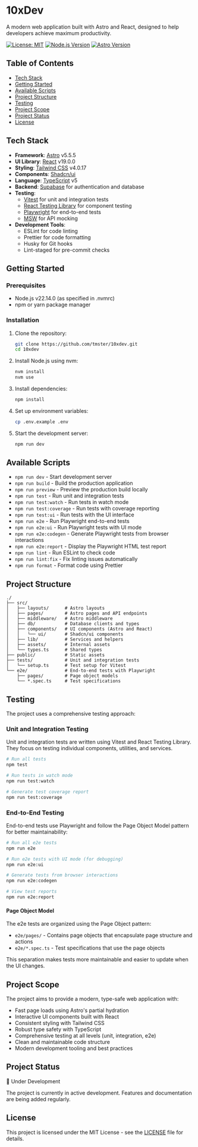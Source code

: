 # 10xDev

A modern web application built with Astro and React, designed to help developers achieve maximum productivity.

[![License: MIT](https://img.shields.io/badge/License-MIT-yellow.svg)](https://opensource.org/licenses/MIT)
[![Node.js Version](https://img.shields.io/badge/node-22.14.0-brightgreen.svg)](https://nodejs.org/)
[![Astro Version](https://img.shields.io/badge/astro-5.5.5-orange.svg)](https://astro.build/)

## Table of Contents
- [Tech Stack](#tech-stack)
- [Getting Started](#getting-started)
- [Available Scripts](#available-scripts)
- [Project Structure](#project-structure)
- [Testing](#testing)
- [Project Scope](#project-scope)
- [Project Status](#project-status)
- [License](#license)

## Tech Stack

- **Framework**: [Astro](https://astro.build/) v5.5.5
- **UI Library**: [React](https://reactjs.org/) v19.0.0
- **Styling**: [Tailwind CSS](https://tailwindcss.com/) v4.0.17
- **Components**: [Shadcn/ui](https://ui.shadcn.com/)
- **Language**: [TypeScript](https://www.typescriptlang.org/) v5
- **Backend**: [Supabase](https://supabase.io/) for authentication and database
- **Testing**:
  - [Vitest](https://vitest.dev/) for unit and integration tests
  - [React Testing Library](https://testing-library.com/docs/react-testing-library/intro/) for component testing
  - [Playwright](https://playwright.dev/) for end-to-end tests
  - [MSW](https://mswjs.io/) for API mocking
- **Development Tools**:
  - ESLint for code linting
  - Prettier for code formatting
  - Husky for Git hooks
  - Lint-staged for pre-commit checks

## Getting Started

### Prerequisites

- Node.js v22.14.0 (as specified in .nvmrc)
- npm or yarn package manager

### Installation

1. Clone the repository:
   ```bash
   git clone https://github.com/tmster/10xdev.git
   cd 10xdev
   ```

2. Install Node.js using nvm:
   ```bash
   nvm install
   nvm use
   ```

3. Install dependencies:
   ```bash
   npm install
   ```

4. Set up environment variables:
   ```bash
   cp .env.example .env
   ```

5. Start the development server:
   ```bash
   npm run dev
   ```

## Available Scripts

- `npm run dev` - Start development server
- `npm run build` - Build the production application
- `npm run preview` - Preview the production build locally
- `npm run test` - Run unit and integration tests
- `npm run test:watch` - Run tests in watch mode
- `npm run test:coverage` - Run tests with coverage reporting
- `npm run test:ui` - Run tests with the UI interface
- `npm run e2e` - Run Playwright end-to-end tests
- `npm run e2e:ui` - Run Playwright tests with UI mode
- `npm run e2e:codegen` - Generate Playwright tests from browser interactions
- `npm run e2e:report` - Display the Playwright HTML test report
- `npm run lint` - Run ESLint to check code
- `npm run lint:fix` - Fix linting issues automatically
- `npm run format` - Format code using Prettier

## Project Structure

```
./
├── src/
│   ├── layouts/      # Astro layouts
│   ├── pages/        # Astro pages and API endpoints
│   ├── middleware/   # Astro middleware
│   ├── db/           # Database clients and types
│   ├── components/   # UI components (Astro and React)
│   │   └── ui/       # Shadcn/ui components
│   ├── lib/          # Services and helpers
│   ├── assets/       # Internal assets
│   └── types.ts      # Shared types
├── public/           # Static assets
├── tests/            # Unit and integration tests
│   └── setup.ts      # Test setup for Vitest
└── e2e/              # End-to-end tests with Playwright
    ├── pages/        # Page object models
    └── *.spec.ts     # Test specifications
```

## Testing

The project uses a comprehensive testing approach:

### Unit and Integration Testing

Unit and integration tests are written using Vitest and React Testing Library. They focus on testing individual components, utilities, and services.

```bash
# Run all tests
npm test

# Run tests in watch mode
npm run test:watch

# Generate test coverage report
npm run test:coverage
```

### End-to-End Testing

End-to-end tests use Playwright and follow the Page Object Model pattern for better maintainability:

```bash
# Run all e2e tests
npm run e2e

# Run e2e tests with UI mode (for debugging)
npm run e2e:ui

# Generate tests from browser interactions
npm run e2e:codegen

# View test reports
npm run e2e:report
```

#### Page Object Model

The e2e tests are organized using the Page Object pattern:

- `e2e/pages/` - Contains page objects that encapsulate page structure and actions
- `e2e/*.spec.ts` - Test specifications that use the page objects

This separation makes tests more maintainable and easier to update when the UI changes.

## Project Scope

The project aims to provide a modern, type-safe web application with:

- Fast page loads using Astro's partial hydration
- Interactive UI components built with React
- Consistent styling with Tailwind CSS
- Robust type safety with TypeScript
- Comprehensive testing at all levels (unit, integration, e2e)
- Clean and maintainable code structure
- Modern development tooling and best practices

## Project Status

🚧 Under Development

The project is currently in active development. Features and documentation are being added regularly.

## License

This project is licensed under the MIT License - see the [LICENSE](LICENSE) file for details.